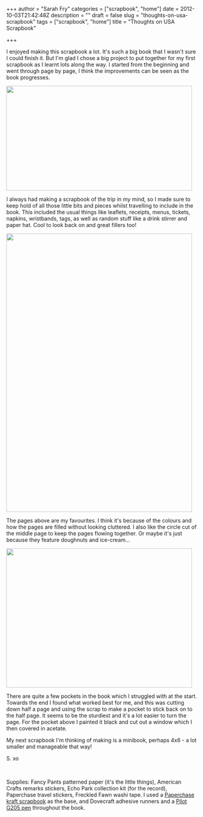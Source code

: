 +++
author = "Sarah Fry"
categories = ["scrapbook", "home"]
date = 2012-10-03T21:42:48Z
description = ""
draft = false
slug = "thoughts-on-usa-scrapbook"
tags = ["scrapbook", "home"]
title = "Thoughts on USA Scrapbook"

+++


I enjoyed making this scrapbook a lot. It's such a big book that I wasn't sure I could finish it. But I'm glad I chose a big project to put together for my first scrapbook as I learnt lots along the way. I started from the beginning and went through page by page, I think the improvements can be seen as the book progresses.

<a href="http://sweetaspi.co.uk/content/images/2012/10/travel-scrapbook2.jpg"><img class="aligncenter size-full wp-image-1299" title="travel scrapbook" src="http://sweetaspi.co.uk/content/images/2012/10/travel-scrapbook2.jpg" alt="" width="490" height="276" /></a>

I always had making a scrapbook of the trip in my mind, so I made sure to keep hold of all those little bits and pieces whilst travelling to include in the book. This included the usual things like leaflets, receipts, menus, tickets, napkins, wristbands, tags, as well as random stuff like a drink stirrer and paper hat. Cool to look back on and great fillers too!

<a href="http://sweetaspi.co.uk/content/images/2012/10/favouritepages.jpg"><img class="aligncenter size-full wp-image-1289" title="favouritepages" src="http://sweetaspi.co.uk/content/images/2012/10/favouritepages.jpg" alt="" width="490" height="734" /></a>

The pages above are my favourites. I think it's because of the colours and how the pages are filled without looking cluttered. I also like the circle cut of the middle page to keep the pages flowing together. Or maybe it's just because they feature doughnuts and ice-cream...

<a href="http://sweetaspi.co.uk/content/images/2012/10/pocket1.jpg"><img class="aligncenter size-full wp-image-1292" title="pocket" src="http://sweetaspi.co.uk/content/images/2012/10/pocket1.jpg" alt="" width="490" height="367" /></a>

There are quite a few pockets in the book which I struggled with at the start. Towards the end I found what worked best for me, and this was cutting down half a page and using the scrap to make a pocket to stick back on to the half page. It seems to be the sturdiest and it's a lot easier to turn the page. For the pocket above I painted it black and cut out a window which I then covered in acetate.

My next scrapbook I'm thinking of making is a minibook, perhaps 4x6 - a lot smaller and manageable that way!

S. xo

&nbsp;

Supplies: Fancy Pants patterned paper (it's the little things), American Crafts remarks stickers, Echo Park collection kit (for the record), Paperchase travel stickers, Freckled Fawn washi tape. I used a <a href="http://www.paperchase.co.uk/invt/00333125/" target="_blank">Paperchase kraft scrapbook</a> as the base, and Dovecraft adhesive runners and a <a href="http://www.amazon.co.uk/Pilot-Rollerball-Rubber-Retractable-0-5mm/dp/B0027IXR8K/ref=wl_it_dp_o_nS_nC?ie=UTF8&amp;colid=366HG8GNNQRHA&amp;coliid=I1LW4TNRBEVZRJ" target="_blank">Pilot G205 pen</a> throughout the book.

